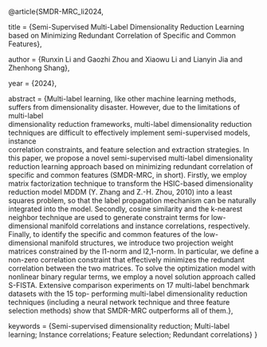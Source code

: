 @article{SMDR-MRC_li2024,

  title = {Semi-Supervised Multi-Label Dimensionality Reduction Learning based on Minimizing Redundant Correlation of Specific and Common Features},
  
  author = {Runxin Li and Gaozhi Zhou and Xiaowu Li and Lianyin Jia and Zhenhong Shang},
  
  year = {2024},
  
  abstract = {Multi-label learning, like other machine learning methods, suffers from dimensionality disaster. However, due to the limitations of multi-label     
  dimensionality reduction frameworks, multi-label dimensionality reduction techniques are difficult to effectively implement semi-supervised models, instance   
  correlation constraints, and feature selection and extraction strategies. In this paper, we propose a novel semi-supervised multi-label dimensionality reduction 
  learning approach based on minimizing redundant correlation of specific and common features (SMDR-MRC, in short). Firstly, we employ matrix factorization 
  technique to transform the HSIC-based dimensionality reduction model MDDM (Y. Zhang and Z.-H. Zhou, 2010) into a least squares problem, so that the label 
  propagation mechanism can be naturally integrated into the model. Secondly, cosine similarity and the k-nearest neighbor technique are used to generate constraint 
  terms for low-dimensional manifold correlations and instance correlations, respectively. Finally, to identify the specific and common features of the low- 
  dimensional manifold structures, we introduce two projection weight matrices constrained by the l1-norm and l2,1-norm. In particular, we define a non-zero 
  correlation constraint that effectively minimizes the redundant correlation between the two matrices. To solve the optimization model with nonlinear binary 
  regular terms, we employ a novel solution approach called S-FISTA. Extensive comparison experiments on 17 multi-label benchmark datasets with the 15 top- 
  performing multi-label dimensionality reduction techniques (including a neural network technique and three feature selection methods) show that SMDR-MRC 
  outperforms all of them.},
  
  keywords = {Semi-supervised dimensionality reduction; Multi-label learning; Instance correlations; Feature selection; Redundant correlations}
}
